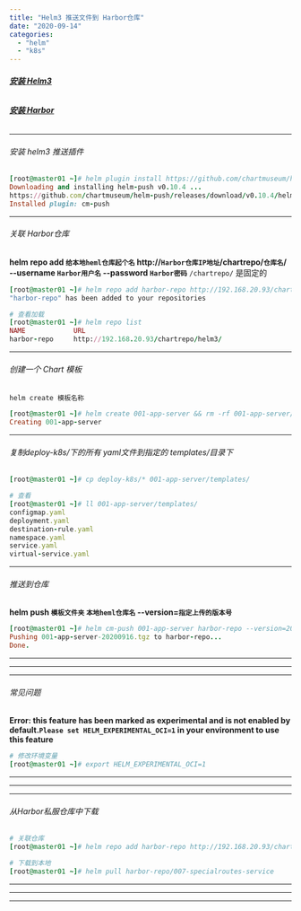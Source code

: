 ```yaml
---
title: "Helm3 推送文件到 Harbor仓库"
date: "2020-09-14"
categories: 
  - "helm"
  - "k8s"
---
```


###### **[安装 Helm3](http://www.dev-share.top/2020/07/16/helm-%e5%ae%89%e8%a3%85-%e4%bd%bf%e7%94%a8/ "安装 Helm3")**

###### **[安装 Harbor](http://www.dev-share.top/2019/06/06/docker-compose-%e5%ae%89%e8%a3%85-goharbor/ "安装 Harbor")**

* * *

###### 安装 helm3 推送插件

```ruby
[root@master01 ~]# helm plugin install https://github.com/chartmuseum/helm-push.git
Downloading and installing helm-push v0.10.4 ...
https://github.com/chartmuseum/helm-push/releases/download/v0.10.4/helm-push_0.10.4_linux_amd64.tar.gz
Installed plugin: cm-push

```

* * *

###### 关联 Harbor仓库

**helm repo add `给本地heml仓库起个名` http://`Harbor仓库IP地址`/chartrepo/`仓库名`/ --username `Harbor用户名` --password `Harbor密码`** `/chartrepo/` 是固定的

```ruby
[root@master01 ~]# helm repo add harbor-repo http://192.168.20.93/chartrepo/helm3/ --username admin --password Harbor12345
"harbor-repo" has been added to your repositories

# 查看加载
[root@master01 ~]# helm repo list
NAME            URL
harbor-repo     http://192.168.20.93/chartrepo/helm3/

```

* * *

###### 创建一个 Chart 模板

`helm create 模板名称`

```ruby
[root@master01 ~]# helm create 001-app-server && rm -rf 001-app-server/templates/*
Creating 001-app-server

```

* * *

###### 复制deploy-k8s/下的所有 yaml文件到指定的 templates/目录下

```ruby
[root@master01 ~]# cp deploy-k8s/* 001-app-server/templates/

# 查看
[root@master01 ~]# ll 001-app-server/templates/
configmap.yaml
deployment.yaml
destination-rule.yaml
namespace.yaml
service.yaml
virtual-service.yaml

```

* * *

###### 推送到仓库

**helm push `模板文件夹` `本地heml仓库名` --version=`指定上传的版本号`**

```ruby
[root@master01 ~]# helm cm-push 001-app-server harbor-repo --version=20200916
Pushing 001-app-server-20200916.tgz to harbor-repo...
Done.

```

* * *

* * *

* * *

###### 常见问题

**Error: this feature has been marked as experimental and is not enabled by default.`Please set HELM_EXPERIMENTAL_OCI=1` in your environment to use this feature**

```ruby
# 修改环境变量
[root@master01 ~]# export HELM_EXPERIMENTAL_OCI=1
```

* * *

* * *

* * *

###### 从Harbor私服仓库中下载

```ruby
# 关联仓库
[root@master01 ~]# helm repo add harbor-repo http://192.168.20.93/chartrepo/helm3/ --username admin --password Harbor12345

# 下载到本地
[root@master01 ~]# helm pull harbor-repo/007-specialroutes-service

```

* * *

* * *

* * *
